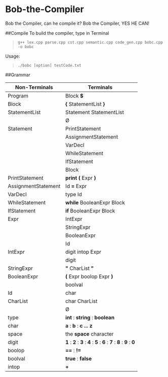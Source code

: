 # Bob-the-Compiler
Bob the Compiler, can he compile it? Bob the Compiler, YES HE CAN!

##Compile
To build the compiler, type in Terminal
>`g++ lex.cpp parse.cpp cst.cpp semantic.cpp code_gen.cpp bobc.cpp -o bobc`


Usage:
>`./bobc [option] testCode.txt`

##Grammar

|Non-Terminals|Terminals|
|---|---|
|Program			|Block **$**|
|Block 				|**{** StatementList **}**|
|StatementList		|Statement StatementList|
|					|Ø|
|Statement  		|PrintStatement|
|					|AssignmentStatement|
|					|VarDecl|
|					|WhileStatement|
|					|IfStatement|
|					|Block|
|PrintStatement 	|**print (** Expr **)**|
|AssignmentStatement|Id **=** Expr|
|VarDecl			|type Id|
|WhileStatement		|**while** BooleanExpr Block|
|IfStatement  		|**if** BooleanExpr Block|
|Expr  				|IntExpr|
|					|StringExpr|
|					|BooleanExpr|
|					|Id|
|IntExpr			|digit intop Expr|
|					|digit|
|StringExpr			|**"** CharList **"**|
|BooleanExpr		|**(** Expr boolop Expr **)**|
|					|boolval|
|Id  				|char|
|CharList			|char CharList|
|					|Ø|
|type				|**int** : **string** : **boolean**|
|char  				|**a** : **b** : **c ... z**|
|space				|the **space** character|
|digit				|**1** : **2** : **3** : **4** : **5** : **6** : **7** : **8** : **9** : **0**|
|boolop				|**==** : **!=**|
|boolval			|**true** : **false**|
|intop				|**+**|
